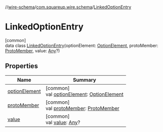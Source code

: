 //[wire-schema](../../../index.md)/[com.squareup.wire.schema](../index.md)/[LinkedOptionEntry](index.md)

# LinkedOptionEntry

[common]\
data class [LinkedOptionEntry](index.md)(optionElement: [OptionElement](../../com.squareup.wire.schema.internal.parser/-option-element/index.md), protoMember: [ProtoMember](../-proto-member/index.md), value: [Any](https://kotlinlang.org/api/latest/jvm/stdlib/kotlin/-any/index.html)?)

## Properties

| Name | Summary |
|---|---|
| [optionElement](option-element.md) | [common]<br>val [optionElement](option-element.md): [OptionElement](../../com.squareup.wire.schema.internal.parser/-option-element/index.md) |
| [protoMember](proto-member.md) | [common]<br>val [protoMember](proto-member.md): [ProtoMember](../-proto-member/index.md) |
| [value](value.md) | [common]<br>val [value](value.md): [Any](https://kotlinlang.org/api/latest/jvm/stdlib/kotlin/-any/index.html)? |
